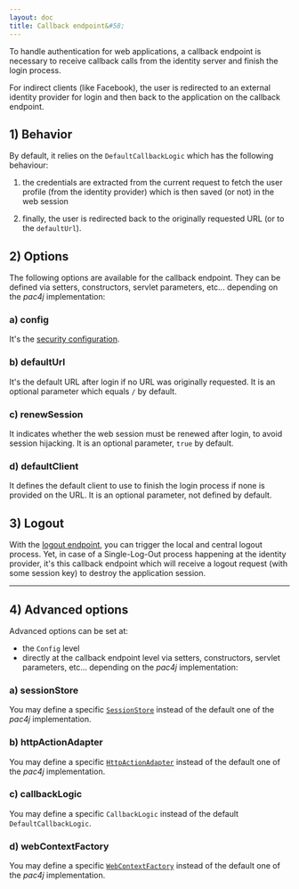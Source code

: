 ```yaml
---
layout: doc
title: Callback endpoint&#58;
---
```


To handle authentication for web applications, a callback endpoint is necessary to receive callback calls from the identity server and finish the login process.

For indirect clients (like Facebook), the user is redirected to an external identity provider for login and then back to the application on the callback endpoint.


## 1) Behavior

By default, it relies on the `DefaultCallbackLogic` which has the following behaviour:

1. the credentials are extracted from the current request to fetch the user profile (from the identity provider) which is then saved (or not) in the web session

2. finally, the user is redirected back to the originally requested URL (or to the `defaultUrl`).


## 2) Options

The following options are available for the callback endpoint. They can be defined via setters, constructors, servlet parameters, etc... depending on the *pac4j* implementation:

### a) config

It's the [security configuration](config.html).

### b) defaultUrl

It's the default URL after login if no URL was originally requested. It is an optional parameter which equals `/` by default.

### c) renewSession

It indicates whether the web session must be renewed after login, to avoid session hijacking. It is an optional parameter, `true` by default.

### d) defaultClient

It defines the default client to use to finish the login process if none is provided on the URL. It is an optional parameter, not defined by default.


## 3) Logout

With the [logout endpoint](logout-endpoint.html), you can trigger the local and central logout process. Yet, in case of a Single-Log-Out process happening at the identity provider,
it's this callback endpoint which will receive a logout request (with some session key) to destroy the application session.

---

## 4) Advanced options

Advanced options can be set at:

- the `Config` level
- directly at the callback endpoint level via setters, constructors, servlet parameters, etc... depending on the *pac4j* implementation:

### a) sessionStore

You may define a specific [`SessionStore`](session-store.html) instead of the default one of the *pac4j* implementation.

### b) httpActionAdapter

You may define a specific [`HttpActionAdapter`](http-action-adapter.html) instead of the default one of the *pac4j* implementation.

### c) callbackLogic

You may define a specific `CallbackLogic` instead of the default `DefaultCallbackLogic`.

### d) webContextFactory

You may define a specific [`WebContextFactory`](web-context.html) instead of the default one of the *pac4j* implementation.
